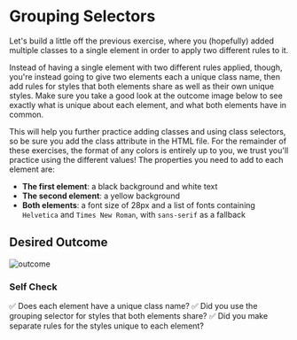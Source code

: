 # Grouping Selectors

Let's build a little off the previous exercise, where you (hopefully) added multiple classes to a single element in order to apply two different rules to it.

Instead of having a single element with two different rules applied, though, you're instead going to give two elements each a unique class name, then add rules for styles that both elements share as well as their own unique styles. Make sure you take a good look at the outcome image below to see exactly what is unique about each element, and what both elements have in common.

This will help you further practice adding classes and using class selectors, so be sure you add the class attribute in the HTML file. For the remainder of these exercises, the format of any colors is entirely up to you, we trust you'll practice using the different values! The properties you need to add to each element are:

* **The first element**: a black background and white text
* **The second element**: a yellow background
* **Both elements**: a font size of 28px and a list of fonts containing `Helvetica` and `Times New Roman`, with `sans-serif` as a fallback 

## Desired Outcome
![outcome](https://user-images.githubusercontent.com/70952936/131268881-369972f3-b6b6-4242-965f-512c1335cc3a.png)


### Self Check
✅ Does each element have a unique class name?
✅ Did you use the grouping selector for styles that both elements share?
✅ Did you make separate rules for the styles unique to each element?
